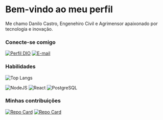 
# Bem-vindo ao meu perfil

Me chamo Danilo Castro, Engenehiro Civil e Agrimensor apaixonado por tecnologia e inovação.


### Conecte-se comigo

[![Perfil DIO](https://img.shields.io/badge/-Meu%20Perfil%20na%20DIO-30A3DC?style=for-the-badge)](https://dio.me/users/danilo_castro_engcivil)
[![E-mail](https://img.shields.io/badge/-Email-000?style=for-the-badge&logo=microsoft-outlook&logoColor=E94D5F)](mailto:danilo.castro.engcivil@gmail.com)


### Habilidades

![Top Langs](https://github-readme-stats-git-masterrstaa-rickstaa.vercel.app/api/top-langs/?username=DaniloPath&layout=compact&bg_color=000&border_color=30A3DC&title_color=E94D5F&text_color=FFF)

![NodeJS](https://img.shields.io/badge/node.js-6DA55F?style=for-the-badge&logo=node.js&logoColor=white)
![React](https://img.shields.io/badge/react-%2320232a.svg?style=for-the-badge&logo=react&logoColor=%00000)
![PostgreSQL](https://img.shields.io/badge/PostgreSQL-000?style=for-the-badge&logo=postgresql)


### Minhas contribuições

[![Repo Card](https://github-readme-stats.vercel.app/api/pin/?username=DaniloPath&repo=dio-lab-open-source&bg_color=000&border_color=30A3DC&show_icons=true&icon_color=30A3DC&title_color=E94D5F&text_color=FFF)](https://github.com/DaniloPath/dio-lab-open-source)
[![Repo Card](https://github-readme-stats.vercel.app/api/pin/?username=DaniloPath&repo=pythongeo&bg_color=000&border_color=30A3DC&show_icons=true&icon_color=30A3DC&title_color=E94D5F&text_color=FFF)](https://github.com/DaniloPath/pythongeo)